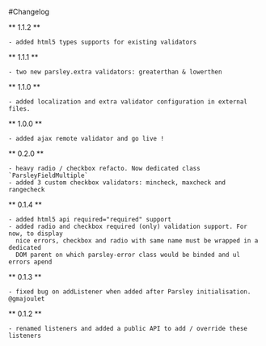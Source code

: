 #Changelog

** 1.1.2 **

    - added html5 types supports for existing validators

** 1.1.1 **

    - two new parsley.extra validators: greaterthan & lowerthen

** 1.1.0 **

    - added localization and extra validator configuration in external files.

** 1.0.0 **

    - added ajax remote validator and go live !

** 0.2.0 **

    - heavy radio / checkbox refacto. Now dedicated class `ParsleyFieldMultiple`
    - added 3 custom checkbox validators: mincheck, maxcheck and rangecheck

** 0.1.4 **

    - added html5 api required="required" support
    - added radio and checkbox required (only) validation support. For now, to display
      nice errors, checkbox and radio with same name must be wrapped in a dedicated
      DOM parent on which parsley-error class would be binded and ul errors apend

** 0.1.3 **

    - fixed bug on addListener when added after Parsley initialisation. @gmajoulet

** 0.1.2 **

    - renamed listeners and added a public API to add / override these listeners